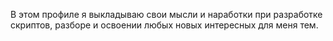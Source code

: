В этом профиле я выкладываю свои мысли и наработки при разработке скриптов, разборе и освоении любых новых интересных для меня тем. 
